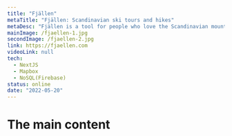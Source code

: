 ```yaml
---
title: "Fjällen"
metaTitle: "Fjällen: Scandinavian ski tours and hikes"
metaDesc: "Fjällen is a tool for people who love the Scandinavian mountains, also known as Fjällen."
mainImage: /fjaellen-1.jpg
secondImage: /fjaellen-2.jpg
link: https://fjaellen.com
videoLink: null
tech:
  - NextJS
  - Mapbox
  - NoSQL(Firebase)
status: online
date: "2022-05-20"
---
```


# The main content
